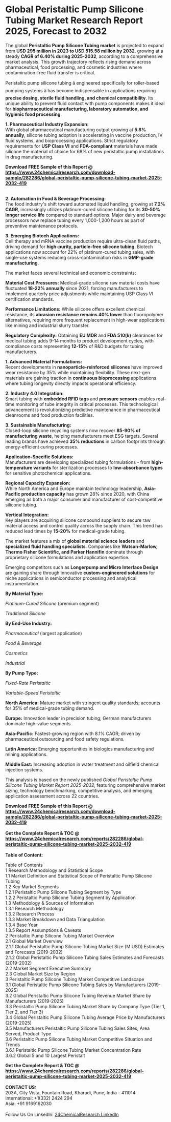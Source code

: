 <h1>Global Peristaltic Pump Silicone Tubing Market Research Report 2025, Forecast to 2032</h1><p>The global <strong>Peristaltic Pump Silicone Tubing market</strong> is projected to expand from <strong>USD 295 million in 2023 to USD 515.58 million by 2032</strong>, growing at a steady <strong>CAGR of 6.40% during 2025-2032</strong>, according to a comprehensive market analysis. This growth trajectory reflects rising demand across pharmaceutical, food processing, and cosmetic industries where contamination-free fluid transfer is critical.</p><p>Peristaltic pump silicone tubing â engineered specifically for roller-based pumping systems â has become indispensable in applications requiring <strong>precise dosing, sterile fluid handling, and chemical compatibility</strong>. Its unique ability to prevent fluid contact with pump components makes it ideal for <strong>biopharmaceutical manufacturing, laboratory automation, and hygienic food processing</strong>.</p><p><strong>1. Pharmaceutical Industry Expansion:</strong><br>
With global pharmaceutical manufacturing output growing at <strong>5.8% annually</strong>, silicone tubing adoption is accelerating in vaccine production, IV fluid systems, and bioprocessing applications. Strict regulatory requirements for <strong>USP Class VI</strong> and <strong>FDA-compliant</strong> materials have made silicone the material of choice for 68% of new peristaltic pump installations in drug manufacturing.</p><div><b>Download FREE Sample of this Report @ 
            <a href="https://www.24chemicalresearch.com/download-sample/282286/global-peristaltic-pump-silicone-tubing-market-2025-2032-419">
            https://www.24chemicalresearch.com/download-sample/282286/global-peristaltic-pump-silicone-tubing-market-2025-2032-419</a></b></div><br><p><strong>2. Automation in Food &amp; Beverage Processing:</strong><br>
The food industry's shift toward automated liquid handling, growing at <strong>7.2% CAGR</strong>, increasingly utilizes platinum-cured silicone tubing for its <strong>30-50% longer service life</strong> compared to standard options. Major dairy and beverage processors now replace tubing every 1,000-1,200 hours as part of preventive maintenance protocols.</p><p><strong>3. Emerging Biotech Applications:</strong><br>
Cell therapy and mRNA vaccine production require ultra-clean fluid paths, driving demand for <strong>high-purity, particle-free silicone tubing</strong>. Biotech applications now account for 22% of platinum-cured tubing sales, with single-use systems reducing cross-contamination risks in <strong>GMP-grade manufacturing</strong>.</p><p>The market faces several technical and economic constraints:</p><p><strong>Material Cost Pressures:</strong> Medical-grade silicone raw material costs have fluctuated <strong>18-22% annually</strong> since 2021, forcing manufacturers to implement quarterly price adjustments while maintaining USP Class VI certification standards.</p><p><strong>Performance Limitations:</strong> While silicone offers excellent chemical resistance, its <strong>abrasion resistance remains 40% lower</strong> than fluoropolymer alternatives, requiring more frequent replacement in high-wear applications like mining and industrial slurry transfer.</p><p><strong>Regulatory Complexity:</strong> Obtaining <strong>EU MDR</strong> and <strong>FDA 510(k)</strong> clearances for medical tubing adds 9-14 months to product development cycles, with compliance costs representing <strong>12-15%</strong> of R&amp;D budgets for tubing manufacturers.</p><p><strong>1. Advanced Material Formulations:</strong><br>
Recent developments in <strong>nanoparticle-reinforced silicones</strong> have improved wear resistance by 35% while maintaining flexibility. These next-gen materials are gaining traction in <strong>continuous bioprocessing</strong> applications where tubing longevity directly impacts operational efficiency.</p><p><strong>2. Industry 4.0 Integration:</strong><br>
Smart tubing with <strong>embedded RFID tags</strong> and <strong>pressure sensors</strong> enables real-time monitoring of tube integrity in critical processes. This technological advancement is revolutionizing predictive maintenance in pharmaceutical cleanrooms and food production facilities.</p><p><strong>3. Sustainable Manufacturing:</strong><br>
Closed-loop silicone recycling systems now recover <strong>85-90% of manufacturing waste</strong>, helping manufacturers meet ESG targets. Several leading brands have achieved <strong>35% reductions</strong> in carbon footprints through energy-efficient curing processes.</p><p><strong>Application-Specific Solutions:</strong><br>
Manufacturers are developing specialized tubing formulations - from <strong>high-temperature variants</strong> for sterilization processes to <strong>low-absorbance types</strong> for sensitive photochemical applications.</p><p><strong>Regional Capacity Expansion:</strong><br>
While North America and Europe maintain technology leadership, <strong>Asia-Pacific production capacity</strong> has grown 28% since 2020, with China emerging as both a major consumer and manufacturer of cost-competitive silicone tubing.</p><p><strong>Vertical Integration:</strong><br>
Key players are acquiring silicone compound suppliers to secure raw material access and control quality across the supply chain. This trend has reduced lead times by <strong>15-20%</strong> for medical-grade tubing.</p><p>The market features a mix of <strong>global material science leaders</strong> and <strong>specialized fluid handling specialists</strong>. Companies like <strong>Watson-Marlow, Thermo Fisher Scientific, and Parker Hannifin</strong> dominate through proprietary silicone formulations and application expertise.</p><p>Emerging competitors such as <strong>Longerpump and Micro Interface Design</strong> are gaining share through innovative <strong>custom-engineered solutions</strong> for niche applications in semiconductor processing and analytical instrumentation.</p><p><strong>By Material Type:</strong></p><p><em>Platinum-Cured Silicone</em> (premium segment)</p><p><em>Traditional Silicone</em></p><p><strong>By End-Use Industry:</strong></p><p><em>Pharmaceutical</em> (largest application)</p><p><em>Food &amp; Beverage</em></p><p><em>Cosmetics</em></p><p><em>Industrial</em></p><p><strong>By Pump Type:</strong></p><p><em>Fixed-Rate Peristaltic</em></p><p><em>Variable-Speed Peristaltic</em></p><p><strong>North America:</strong> Mature market with stringent quality standards; accounts for 35% of medical-grade tubing demand.</p><p><strong>Europe:</strong> Innovation leader in precision tubing; German manufacturers dominate high-value segments.</p><p><strong>Asia-Pacific:</strong> Fastest-growing region with 8.1% CAGR; driven by pharmaceutical outsourcing and food safety regulations.</p><p><strong>Latin America:</strong> Emerging opportunities in biologics manufacturing and mining applications.</p><p><strong>Middle East:</strong> Increasing adoption in water treatment and oilfield chemical injection systems.</p><p>This analysis is based on the newly published <em>Global Peristaltic Pump Silicone Tubing Market Report 2025-2032</em>, featuring comprehensive market sizing, technology benchmarking, competitive analysis, and emerging application assessment across 22 countries.</p><div><b>Download FREE Sample of this Report @ 
            <a href="https://www.24chemicalresearch.com/download-sample/282286/global-peristaltic-pump-silicone-tubing-market-2025-2032-419">
            https://www.24chemicalresearch.com/download-sample/282286/global-peristaltic-pump-silicone-tubing-market-2025-2032-419</a></b></div><br><div><b>Get the Complete Report & TOC @ 
            <a href="https://www.24chemicalresearch.com/reports/282286/global-peristaltic-pump-silicone-tubing-market-2025-2032-419">
            https://www.24chemicalresearch.com/reports/282286/global-peristaltic-pump-silicone-tubing-market-2025-2032-419</a></b></div><br>
            <b>Table of Content:</b><p>Table of Contents<br />
1 Research Methodology and Statistical Scope<br />
1.1 Market Definition and Statistical Scope of Peristaltic Pump Silicone Tubing<br />
1.2 Key Market Segments<br />
1.2.1 Peristaltic Pump Silicone Tubing Segment by Type<br />
1.2.2 Peristaltic Pump Silicone Tubing Segment by Application<br />
1.3 Methodology & Sources of Information<br />
1.3.1 Research Methodology<br />
1.3.2 Research Process<br />
1.3.3 Market Breakdown and Data Triangulation<br />
1.3.4 Base Year<br />
1.3.5 Report Assumptions & Caveats<br />
2 Peristaltic Pump Silicone Tubing Market Overview<br />
2.1 Global Market Overview<br />
2.1.1 Global Peristaltic Pump Silicone Tubing Market Size (M USD) Estimates and Forecasts (2019-2032)<br />
2.1.2 Global Peristaltic Pump Silicone Tubing Sales Estimates and Forecasts (2019-2032)<br />
2.2 Market Segment Executive Summary<br />
2.3 Global Market Size by Region<br />
3 Peristaltic Pump Silicone Tubing Market Competitive Landscape<br />
3.1 Global Peristaltic Pump Silicone Tubing Sales by Manufacturers (2019-2025)<br />
3.2 Global Peristaltic Pump Silicone Tubing Revenue Market Share by Manufacturers (2019-2025)<br />
3.3 Peristaltic Pump Silicone Tubing Market Share by Company Type (Tier 1, Tier 2, and Tier 3)<br />
3.4 Global Peristaltic Pump Silicone Tubing Average Price by Manufacturers (2019-2025)<br />
3.5 Manufacturers Peristaltic Pump Silicone Tubing Sales Sites, Area Served, Product Type<br />
3.6 Peristaltic Pump Silicone Tubing Market Competitive Situation and Trends<br />
3.6.1 Peristaltic Pump Silicone Tubing Market Concentration Rate<br />
3.6.2 Global 5 and 10 Largest Peristalt</p><div><b>Get the Complete Report & TOC @ 
            <a href="https://www.24chemicalresearch.com/reports/282286/global-peristaltic-pump-silicone-tubing-market-2025-2032-419">
            https://www.24chemicalresearch.com/reports/282286/global-peristaltic-pump-silicone-tubing-market-2025-2032-419</a></b></div><br><b>CONTACT US:</b><br>
            203A, City Vista, Fountain Road, Kharadi, Pune, India - 411014<br>
            International: +1(332) 2424 294<br>
            Asia: +91 9169162030 <br><br>
            Follow Us On LinkedIn: <a href="https://www.linkedin.com/company/24chemicalresearch/">24ChemicalResearch LinkedIn</a>